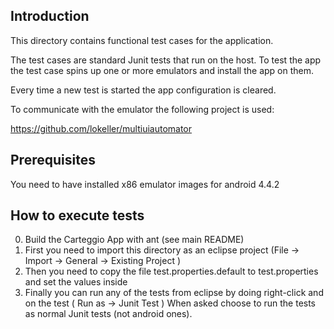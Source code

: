 Introduction
---------------------

This directory contains functional test cases for the application.

The test cases are standard Junit tests that run on the host. To test
the app the test case spins up one or more emulators and install the 
app on them.

Every time a new test is started the app configuration is cleared.

To communicate with the emulator the following project is used:

https://github.com/lokeller/multiuiautomator


Prerequisites
---------------------

You need to have installed x86 emulator images for android 4.4.2

How to execute tests
---------------------

0. Build the Carteggio App with ant (see main README)
1. First you need to import this directory as an eclipse project (File -> Import -> General -> Existing Project )
2. Then you need to copy the file test.properties.default to test.properties and set the values inside
3. Finally you can run any of the tests from eclipse by doing right-click and on the test ( Run as -> Junit Test )
   When asked choose to run the tests as normal Junit tests (not android ones).
